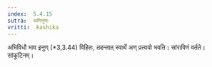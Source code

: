 ```yaml
---
index:  5.4.15
sutra:  अणिनुणः
vritti:  kashika 
---
```


अभिविधौ भाव इनुण् (*3,3.44) विहितः, तदन्तात् स्वार्थे अण् प्रत्ययो भवति। सांराविणं वर्तते। सांकूटिनम्।


